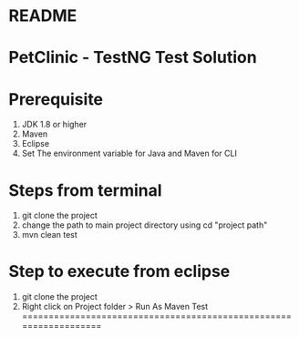 README
======
PetClinic - TestNG Test Solution
================================

Prerequisite
===========
1. JDK 1.8 or higher
2. Maven
3. Eclipse
4. Set The environment variable for Java and Maven for CLI

Steps from terminal
===================
1. git clone the project
2. change the path to main project directory using cd "project path"
3. mvn clean test


Step to execute from eclipse
=============================
1. git clone the project
2. Right click on Project folder > Run As Maven Test
==================================================================
